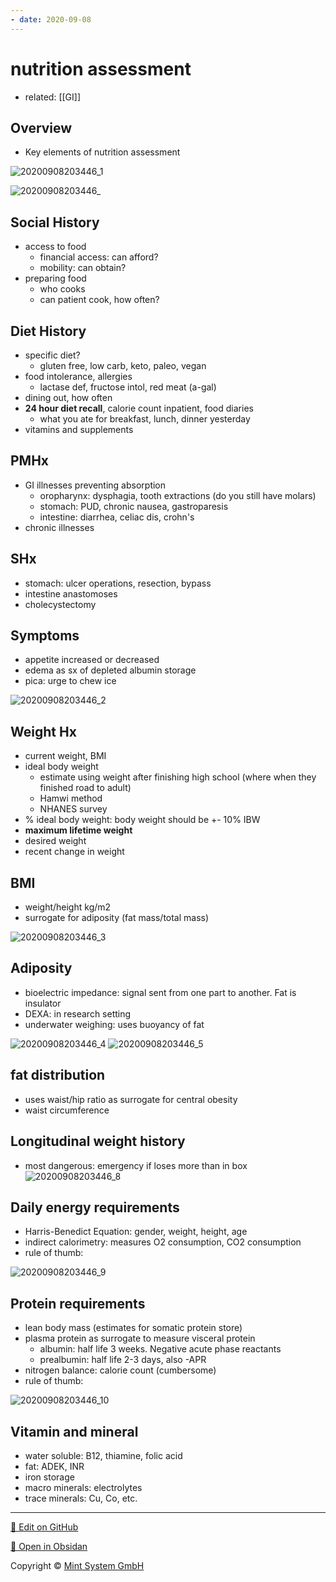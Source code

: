```yaml
---
- date: 2020-09-08
---
```


# nutrition assessment

- related: [[GI]]

## Overview

- Key elements of nutrition assessment

![20200908203446_1](https://photos.thisispiggy.com/file/wikiFiles/20200908203446_1.png)

![20200908203446_](https://photos.thisispiggy.com/file/wikiFiles/20200908203446_.png)

## Social History

- access to food
	- financial access: can afford?
	- mobility: can obtain?
- preparing food
	- who cooks
	- can patient cook, how often?

## Diet History

- specific diet?
	- gluten free, low carb, keto, paleo, vegan
- food intolerance, allergies
	- lactase def, fructose intol, red meat (a-gal)
- dining out, how often
- **24 hour diet recall**, calorie count inpatient, food diaries
	- what you ate for breakfast, lunch, dinner yesterday
- vitamins and supplements

## PMHx

- GI illnesses preventing absorption
	- oropharynx: dysphagia, tooth extractions (do you still have molars)
	- stomach: PUD, chronic nausea, gastroparesis
	- intestine: diarrhea, celiac dis, crohn's
- chronic illnesses

## SHx

- stomach: ulcer operations, resection, bypass
- intestine anastomoses
- cholecystectomy

## Symptoms

- appetite increased or decreased
- edema as sx of depleted albumin storage
- pica: urge to chew ice

![20200908203446_2](https://photos.thisispiggy.com/file/wikiFiles/20200908203446_2.png)

## Weight Hx

- current weight, BMI
- ideal body weight
	- estimate using weight after finishing high school (where when they finished road to adult)
	- Hamwi method
	- NHANES survey
- % ideal body weight: body weight should be +- 10% IBW
- **maximum lifetime weight**
- desired weight
- recent change in weight

## BMI

- weight/height kg/m2
- surrogate for adiposity (fat mass/total mass)

![20200908203446_3](https://photos.thisispiggy.com/file/wikiFiles/20200908203446_3.png)

## Adiposity

- bioelectric impedance: signal sent from one part to another. Fat is insulator
- DEXA: in research setting
- underwater weighing: uses buoyancy of fat

![20200908203446_4](https://photos.thisispiggy.com/file/wikiFiles/20200908203446_4.png)
![20200908203446_5](https://photos.thisispiggy.com/file/wikiFiles/20200908203446_5.png)

## fat distribution

- uses waist/hip ratio as surrogate for central obesity
- waist circumference

## Longitudinal weight history

- most dangerous: emergency if loses more than in box
  ![20200908203446_8](https://photos.thisispiggy.com/file/wikiFiles/20200908203446_8.png)

## Daily energy requirements

- Harris-Benedict Equation: gender, weight, height, age
- indirect calorimetry: measures O2 consumption, CO2 consumption
- rule of thumb:

![20200908203446_9](https://photos.thisispiggy.com/file/wikiFiles/20200908203446_9.png)

## Protein requirements

- lean body mass (estimates for somatic protein store)
- plasma protein as surrogate to measure visceral protein
	- albumin: half life 3 weeks. Negative acute phase reactants
	- prealbumin: half life 2-3 days, also -APR
- nitrogen balance: calorie count (cumbersome)
- rule of thumb:

![20200908203446_10](https://photos.thisispiggy.com/file/wikiFiles/20200908203446_10.png)

## Vitamin and mineral

- water soluble: B12, thiamine, folic acid
- fat: ADEK, INR
- iron storage
- macro minerals: electrolytes
- trace minerals: Cu, Co, etc.


<hr>

[📝 Edit on GitHub](https://github.com/Mint-System/Knowledge/blob/master/nutrition%20assessment.md)

[📂 Open in Obsidan](obsidian://open?vault=Knowledge%20Mint%20System&file=nutrition%20assessment.md ':target=_self')

<footer>Copyright © <a href="https://www.mint-system.ch/">Mint System GmbH</a></footer>